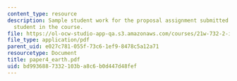 ```yaml
---
content_type: resource
description: Sample student work for the proposal assignment submitted by an anonymous
  student in the course.
file: https://ol-ocw-studio-app-qa.s3.amazonaws.com/courses/21w-732-2-introduction-to-technical-communication-ethics-in-science-and-technology-fall-2006/bd9936887332103ba8c6b0d447d48fef_paper4_earth.pdf
file_type: application/pdf
parent_uid: e027c781-055f-73c6-1ef9-8478c5a12a71
resourcetype: Document
title: paper4_earth.pdf
uid: bd993688-7332-103b-a8c6-b0d447d48fef
---
```

